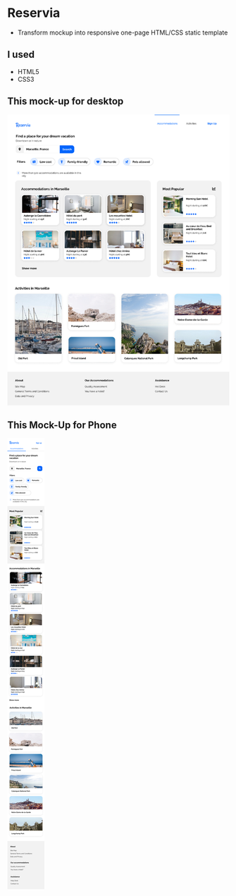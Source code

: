 # Reservia
- Transform mockup into responsive one-page HTML/CSS static template

## I used
- HTML5
- CSS3 

## This mock-up for desktop
![desktop](/img/Desktop.png)

## This Mock-Up for Phone
![phone](/img/iPhone.png)
